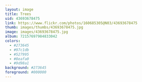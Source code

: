 ```yaml
---
layout: image
title: Trees
uid: 43693678475
link: https://www.flickr.com/photos/160685305@N03/43693678475
thumb: images/thumbs/43693678475.jpg
image: images/43693678475.jpg
album: 72157697984833042
colors: 
  - #273645
  - #97c1db
  - #527995
  - #8eafa0
  - #9d98a1
background: #273645
foreground: #000000
---
```


